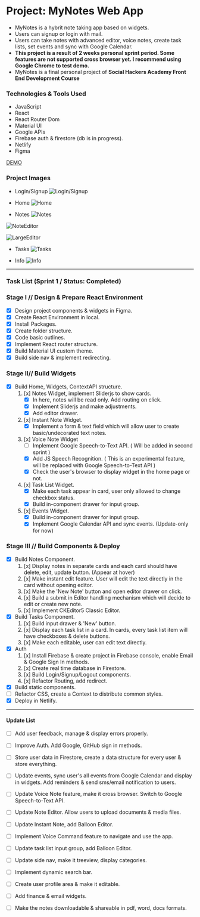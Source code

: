 # Project: MyNotes Web App

- MyNotes is a hybrit note taking app based on widgets.
- Users can signup or login with mail.
- Users can take notes with advanced editor, voice notes, create task lists, set events and sync with Google Calendar.
- **This project is a result of 2 weeks personal sprint period. Some features are not supported cross browser yet. I recommend using Google Chrome to test demo.**
- MyNotes is a final personal project of **Social Hackers Academy Front End Development Course**

### Technologies & Tools Used
- JavaScript
- React
- React Router Dom
- Material UI
- Google APIs
- Firebase auth & firestore (db is in progress).
- Netlify
- Figma

[DEMO](https://mynotes-web.netlify.app/)

### Project Images

- Login/Signup
![Login/Signup](./src/Assets/Images/MyNotes-Login.png)

- Home
![Home](./src/Assets/Images/home.png)

- Notes
![Notes](./src/Assets/Images/Notes.png)

![NoteEditor](./src/Assets/Images/Notesweditor.png)

![LargeEditor](./src/Assets/Images/largeeditor.png)

- Tasks
![Tasks](./src/Assets/Images/Tasksweditor.png)

- Info
![Info](./src/Assets/Images/Info.png)
---
### Task List (Sprint 1 / Status: Completed)
### Stage I // Design & Prepare React Environment
- [x] Design project components & widgets in Figma.
- [x] Create React Environment in local.
- [x] Install Packages.
- [x] Create folder structure.
- [x] Code basic outlines.
- [x] Implement React router structure.
- [x] Build Material UI custom theme.
- [x] Build side nav & implement redirecting.

### Stage II// Build Widgets
- [x] Build Home, Widgets, ContextAPI structure.
    1. [x] Notes Widget, implement Sliderjs to show cards.
        - [x] In here, notes will be read only. Add routing on click.
        - [x] Implement Sliderjs and make adjustments.
        - [x] Add editor drawer.
    2. [x] Instant Note Widget.
        - [x] Implement a form & text field which will allow user to create basic/undecorated text notes.
    3. [x] Voice Note Widget
        - [ ] Implement Google Speech-to-Text API. ( Will be added in second sprint )
        - [x] Add JS Speech Recognition. ( This is an experimental feature, will be replaced with Google Speech-to-Text API )
        - [x] Check the user's browser to display widget in the home page or not.
    4. [x] Task List Widget.
        - [x] Make each task appear in card, user only allowed to change checkbox status.
        - [x] Build in-component drawer for input group.
    5. [x] Events Widget.
        - [x] Build in-component drawer for input group.
        - [x] Implement Google Calendar API and sync events. (Update-only for now)

### Stage III // Build Components & Deploy
- [x] Build Notes Component.
    1. [x] Display notes in separate cards and each card should have delete, edit, update button. (Appear at hover)
    2. [x] Make instant edit feature. User will edit the text directly in the card without opening editor.
    3. [x] Make the 'New Note' button and open editor drawer on click.
    4. [x] Build a submit in Editor handling mechanism which will decide to edit or create new note.
    5. [x] Implement CKEditor5 Classic Editor.
- [x] Build Tasks Component.
    1. [x] Build input drawer & 'New' button.
    2. [x] Display each task list in a card. In cards, every task list item will have checkboxes & delete buttons.
    3. [x] Make each editable, user can edit text directly.
- [x] Auth
    1. [x] Install Firebase & create project in Firebase console, enable Email & Google Sign In methods.
    2. [x] Create real time database in Firestore.
    3. [x] Build Login/Signup/Logout components.
    4. [x] Refactor Routing, add redirect.
- [x] Build static components.
- [ ] Refactor CSS, create a Context to distribute common styles.
- [x] Deploy in Netlify.
---
#### Update List
- [ ] Add user feedback, manage & display errors properly.
- [ ] Improve Auth. Add Google, GitHub sign in methods.
- [ ] Store user data in Firestore, create a data structure for every user & store everything.
- [ ] Update events, sync user's all events from Google Calendar and display in widgets. Add reminders & send sms/email notification to users.
- [ ] Update Voice Note feature, make it cross browser. Switch to Google Speech-to-Text API.
- [ ] Update Note Editor. Allow users to upload documents & media files.
- [ ] Update Instant Note, add Balloon Editor.
- [ ] Implement Voice Command feature to navigate and use the app.
- [ ] Update task list input group, add Balloon Editor.
- [ ] Update side nav, make it treeview, display categories.
- [ ] Implement dynamic search bar.
- [ ] Create user profile area & make it editable.
- [ ] Add finance & email widgets.
- [ ] Make the notes downloadable & shareable in pdf, word, docs formats.

